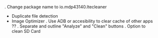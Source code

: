 . Change package name to io.mdp43140.ltecleaner
- Duplicate file detection
- Image Optimizer
. Use ADB or accesibility to clear cache of other apps ??
. Separate and outline "Analyze" and "Clean" buttons
. Option to clean SD Card
